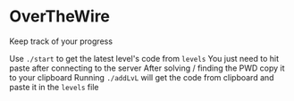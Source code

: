 # OverTheWire
Keep track of your progress

Use `./start` to get the latest level's code from `levels`
You just need to hit paste after connecting to the server
After solving / finding the PWD copy it to your clipboard
Running `./addLvL` will get the code from clipboard and paste it in the `levels` file
